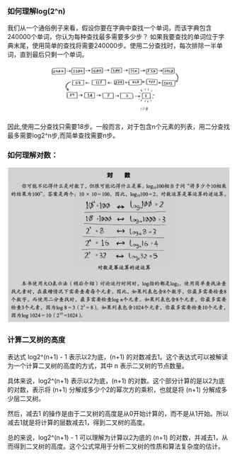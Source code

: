 ### 如何理解log(2^n)

我们从一个通俗例子来看，假设你要在字典中查找一个单词，而该字典包含240000个单词，你认为每种查找最多需要多少步？
如果我要查找的单词位于字典末尾，使用简单的查找将需要240000步。使用二分查找时，每次排除一半单词，直到最后只剩一个单词。

![这是图片](image/二分查找.png)

因此,使用二分查找只需要18步。一般而言，对于包含n个元素的列表，用二分查找最多需要log2^n步,而简单查找需要n步。

### 如何理解对数：
![这是图片](image/对数.png)



### 计算二叉树的高度

表达式 log2^(n+1) - 1 表示以2为底，(n+1) 的对数减去1。这个表达式可以被解读为一个计算二叉树的高度的方式，其中 n 表示二叉树的节点数量。

具体来说，log2^(n+1) 表示以2为底，(n+1) 的对数。这个部分计算的是以2为底的对数，表示将 (n+1) 分解成多少个2的幂次方的乘积，也就是将 (n+1) 分解成多少层二叉树。

然后，减去1 的操作是由于二叉树的高度是从0开始计算的，而不是从1开始。所以减去1就是将计算的层数减去1，得到二叉树的高度。

总的来说，log2^(n+1) - 1 可以理解为计算以2为底的 (n+1) 的对数，并减去1，从而得到二叉树的高度。这个公式常用于分析二叉树的性质和算法复杂度的估计。

